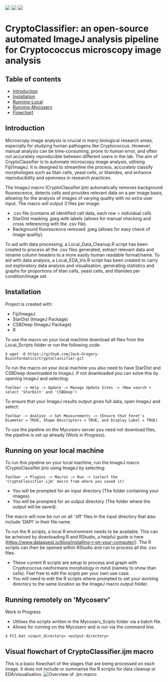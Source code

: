 ![](https://img.shields.io/badge/Automation-Fiji_ImageJ-blue) ![](https://img.shields.io/badge/Stable_Local_build-v1.3-green) ![](https://img.shields.io/badge/Stable_Mycoserv_build-WIP-orange)
# CryptoClassifier: an open-source automated ImageJ analysis pipeline for Cryptococcus microscopy image analysis
## Table of contents
* [Introduction](#Introduction)
* [Installation](#Installation)
* [Running-Local](#Running-on-your-local-machine)
* [Running-Mycoserv](#Running-remotely-on-'Mycoserv')
* [Flowchart](#Visual-flowchart-of-CryptoClassifier.ijm-macro)

## Introduction
Microscopy image analysis is crucial in many biological research areas, especially for studying human pathogens like Cryptococcus. However, manual analysis can be time-consuming, prone to human error, and often not accurately reproducible between different users in the lab. The aim of CryptoClassifier is to automate microscopy image analysis, utilising Fiji/ImageJ. It is designed to streamline the process, accurately classify morphologies such as titan cells, yeast cells, or titanides, and enhance reproducibility and openness in research practices.

The ImageJ macro (CryptoClassifier.ijm) automatically removes background fluorescence, detects cells and provides relevant data on a per image basis, allowing for the analysis of images of varying quality with no extra user input. The macro will output 3 files per image:
* .csv file (contains all identified cell data, each row = individual cell).
* StarDist masking .jpeg with labels (allows for manual checking and cross referencing with the .csv file).
* Background fluorescence removed .jpeg (allows for easy check of image quality).

To aid with data processing, a Local_Data_Cleanup.R script has been created to process all the .csv files generated, extract relevant data and rename column headers to a more easily human readable format/name. To aid with data analysis, a Local_EDA_Vis.R script has been created to carry out exploratory data analysis and visualisation, generating statistics and graphs for proportions of titan cells, yeast cells, and titanides per condition/image set.

## Installation
Project is created with:
* Fiji/ImageJ
* StarDist (ImageJ Package)
* CSBDeep (ImageJ Package)
* R

To use the macro on your local machine download all files from the Local_Scripts folder or run the following code:
```
$ wget -O https://github.com/Jack-Gregory-Bioinformatics/CryptoClassifier.git
```
To run the macro on your local machine you also need to have StarDist and CSBDeep downloaded to ImageJ. If not downloaded you can solve this by opening ImageJ and selecting:
```
Toolbar -> Help -> Update -> Manage Update Sites -> (Now search + select 'StarDist' and 'CSBDeep')
```
To ensure that your ImageJ results output gives full data, open ImageJ and select:
```
Toolbar -> Analyse -> Set Measurements -> (Ensure that Feret's Diameter = TRUE, Shape Descriptors = TRUE, and Display Label = TRUE)
```
To use the pipeline on the Mycoserv server you need not download files, the pipeline is set up already (Work in Progress).

## Running on your local machine
To run this pipeline on your local machine, run the ImageJ macro (CryptoClassifier.ijm) using ImageJ by selecting:
```
Toolbar -> Plugins -> Macros -> Run -> (select the 'CryptoClassifier.ijm' macro from where you saved it)
```
* You will be prompted for an input directory (The folder containing your images).
* You will be prompted for an output directory (The folder where the output will be saved).

The macro will now be run on all '.tiff' files in the input directory that also include 'DAPI' in their file name.

To run the R scripts, a local R environment needs to be available. This can be acheived by downloading R and RStudio, a helpful guide is here (https://www.dataquest.io/blog/installing-r-on-your-computer/). The R scripts can then be opened within RStudio and run to process all the .csv files.
* These current R scripts are setup to process and graph with Cryptococcus neoformans morphology in mind (namely to show titan cells). Feel free to edit the scipts per your own use case.
* You will need to edit the R scripts where prompted to set your working directory to the same location as the ImageJ macro output folder.

## Running remotely on 'Mycoserv'
Work in Progress

* Utilises the scripts written in the Mycoserv_Scipts folder via a batch file.
* Allows for running on the Mycoserv and is run via the command line.

```
$ FCI.bat <input_directory> <output-directory>

```

## Visual flowchart of CryptoClassifier.ijm macro


This is a basic flowchart of the stages that are being processed on each image. It does not include or summarise the R scripts for data cleanup or EDA/visualisation.
![Overview of .ijm macro](https://github.com/JackUoE/ImageJ-Microscopy-Automation/blob/main/image.jpg?raw=true)
